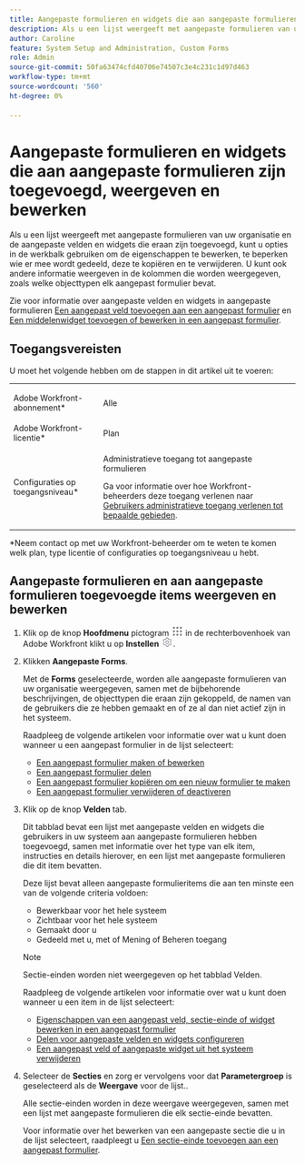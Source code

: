 ```yaml
---
title: Aangepaste formulieren en widgets die aan aangepaste formulieren zijn toegevoegd, weergeven en bewerken
description: Als u een lijst weergeeft met aangepaste formulieren van uw organisatie en de aangepaste velden en widgets die eraan zijn toegevoegd, kunt u opties in de werkbalk gebruiken om de eigenschappen te bewerken, te beperken wie er mee wordt gedeeld, deze te kopiëren en te verwijderen. U kunt ook andere informatie weergeven in de kolommen die worden weergegeven, zoals welke objecttypen elk aangepast formulier bevat.
author: Caroline
feature: System Setup and Administration, Custom Forms
role: Admin
source-git-commit: 50fa63474cfd40706e74507c3e4c231c1d97d463
workflow-type: tm+mt
source-wordcount: '560'
ht-degree: 0%

---
```



# Aangepaste formulieren en widgets die aan aangepaste formulieren zijn toegevoegd, weergeven en bewerken

Als u een lijst weergeeft met aangepaste formulieren van uw organisatie en de aangepaste velden en widgets die eraan zijn toegevoegd, kunt u opties in de werkbalk gebruiken om de eigenschappen te bewerken, te beperken wie er mee wordt gedeeld, deze te kopiëren en te verwijderen. U kunt ook andere informatie weergeven in de kolommen die worden weergegeven, zoals welke objecttypen elk aangepast formulier bevat.

Zie voor informatie over aangepaste velden en widgets in aangepaste formulieren [Een aangepast veld toevoegen aan een aangepast formulier](../../../administration-and-setup/customize-workfront/create-manage-custom-forms/add-a-custom-field-to-a-custom-form.md) en [Een middelenwidget toevoegen of bewerken in een aangepast formulier](../../../administration-and-setup/customize-workfront/create-manage-custom-forms/add-widget-or-edit-its-properties-in-a-custom-form.md).

## Toegangsvereisten

U moet het volgende hebben om de stappen in dit artikel uit te voeren:

<table style="table-layout:auto"> 
 <col> 
 <col> 
 <tbody> 
  <tr data-mc-conditions=""> 
   <td role="rowheader"> <p>Adobe Workfront-abonnement*</p> </td> 
   <td>Alle</td> 
  </tr> 
  <tr> 
   <td role="rowheader">Adobe Workfront-licentie*</td> 
   <td>Plan</td> 
  </tr> 
  <tr data-mc-conditions=""> 
   <td role="rowheader">Configuraties op toegangsniveau*</td> 
   <td> <p>Administratieve toegang tot aangepaste formulieren</p> <p>Ga voor informatie over hoe Workfront-beheerders deze toegang verlenen naar <a href="../../../administration-and-setup/add-users/configure-and-grant-access/grant-users-admin-access-certain-areas.md" class="MCXref xref">Gebruikers administratieve toegang verlenen tot bepaalde gebieden</a>.</p> </td> 
  </tr> 
 </tbody> 
</table>

&#42;Neem contact op met uw Workfront-beheerder om te weten te komen welk plan, type licentie of configuraties op toegangsniveau u hebt.

## Aangepaste formulieren en aan aangepaste formulieren toegevoegde items weergeven en bewerken

1. Klik op de knop **Hoofdmenu** pictogram ![](assets/main-menu-icon.png) in de rechterbovenhoek van Adobe Workfront klikt u op **Instellen** ![](assets/gear-icon-settings.png).

1. Klikken **Aangepaste Forms**.

   Met de **Forms** geselecteerde, worden alle aangepaste formulieren van uw organisatie weergegeven, samen met de bijbehorende beschrijvingen, de objecttypen die eraan zijn gekoppeld, de namen van de gebruikers die ze hebben gemaakt en of ze al dan niet actief zijn in het systeem.

   Raadpleeg de volgende artikelen voor informatie over wat u kunt doen wanneer u een aangepast formulier in de lijst selecteert:

   * [Een aangepast formulier maken of bewerken](../../../administration-and-setup/customize-workfront/create-manage-custom-forms/create-or-edit-a-custom-form.md)
   * [Een aangepast formulier delen](../../../administration-and-setup/customize-workfront/create-manage-custom-forms/share-access-to-a-custom-form.md)
   * [Een aangepast formulier kopiëren om een nieuw formulier te maken](../../../administration-and-setup/customize-workfront/create-manage-custom-forms/copy-custom-form-to-create-a-new-one.md)
   * [Een aangepast formulier verwijderen of deactiveren](../../../administration-and-setup/customize-workfront/create-manage-custom-forms/delete-or-deactivate-a-custom-form.md)

1. Klik op de knop **Velden** tab.

   Dit tabblad bevat een lijst met aangepaste velden en widgets die gebruikers in uw systeem aan aangepaste formulieren hebben toegevoegd, samen met informatie over het type van elk item, instructies en details hierover, en een lijst met aangepaste formulieren die dit item bevatten.

   Deze lijst bevat alleen aangepaste formulieritems die aan ten minste een van de volgende criteria voldoen:

   * Bewerkbaar voor het hele systeem
   * Zichtbaar voor het hele systeem
   * Gemaakt door u
   * Gedeeld met u, met of Mening of Beheren toegang

   >[!NOTE]
   >
   >Sectie-einden worden niet weergegeven op het tabblad Velden.

   Raadpleeg de volgende artikelen voor informatie over wat u kunt doen wanneer u een item in de lijst selecteert:

   * [Eigenschappen van een aangepast veld, sectie-einde of widget bewerken in een aangepast formulier](../../../administration-and-setup/customize-workfront/create-manage-custom-forms/edit-a-custom-field.md)
   * [Delen voor aangepaste velden en widgets configureren](../../../administration-and-setup/customize-workfront/create-manage-custom-forms/configure-sharing-for-a-custom-field.md)
   * [Een aangepast veld of aangepaste widget uit het systeem verwijderen](../../../administration-and-setup/customize-workfront/create-manage-custom-forms/delete-a-custom-field.md)

1. Selecteer de **Secties** en zorg er vervolgens voor dat **Parametergroep** is geselecteerd als de **Weergave** voor de lijst..

   Alle sectie-einden worden in deze weergave weergegeven, samen met een lijst met aangepaste formulieren die elk sectie-einde bevatten.

   Voor informatie over het bewerken van een aangepaste sectie die u in de lijst selecteert, raadpleegt u [Een sectie-einde toevoegen aan een aangepast formulier](../../../administration-and-setup/customize-workfront/create-manage-custom-forms/add-a-section-break-to-a-custom-form.md).


